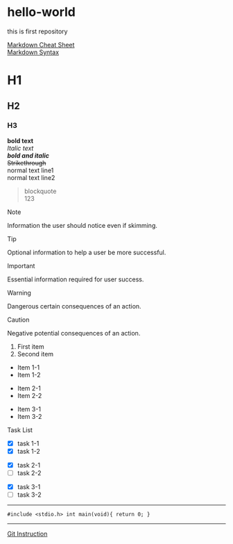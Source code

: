 # hello-world
this is first repository

[Markdown Cheat Sheet](https://www.markdownguide.org/cheat-sheet/)\
[Markdown Syntax](https://www.dotcms.com/docs/latest/markdown-syntax)

# H1
## H2
### H3

**bold text**\
*Italic text*\
***bold and italic***\
~~Strikethrough~~\
normal text line1\
normal text line2

> blockquote\
> 123

> [!NOTE]
> Information the user should notice even if skimming.

> [!TIP]
> Optional information to help a user be more successful.

> [!IMPORTANT]
> Essential information required for user success.

> [!WARNING]
> Dangerous certain consequences of an action.

> [!CAUTION]
> Negative potential consequences of an action.

1. First item
2. Second item

* Item 1-1
* Item 1-2
+ Item 2-1
+ Item 2-2
- Item 3-1
- Item 3-2

Task List
* [x] task 1-1
* [x] task 1-2
+ [x] task 2-1
+ [ ] task 2-2
- [x] task 3-1
- [ ] task 3-2

---

`#include <stdio.h>
int main(void){
  return 0;
}
`

***

[Git Instruction](https://github.com/Lewis24Lin/hello-world.git)
